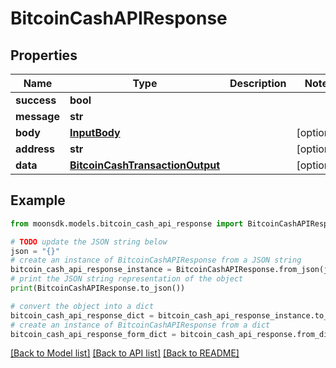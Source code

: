 # BitcoinCashAPIResponse

## Properties

| Name        | Type                                                                | Description | Notes       |
| ----------- | ------------------------------------------------------------------- | ----------- | ----------- |
| **success** | **bool**                                                            |             |             |
| **message** | **str**                                                             |             |             |
| **body**    | [**InputBody**](InputBody.md)                                       |             | \[optional] |
| **address** | **str**                                                             |             | \[optional] |
| **data**    | [**BitcoinCashTransactionOutput**](BitcoinCashTransactionOutput.md) |             | \[optional] |

## Example

```python
from moonsdk.models.bitcoin_cash_api_response import BitcoinCashAPIResponse

# TODO update the JSON string below
json = "{}"
# create an instance of BitcoinCashAPIResponse from a JSON string
bitcoin_cash_api_response_instance = BitcoinCashAPIResponse.from_json(json)
# print the JSON string representation of the object
print(BitcoinCashAPIResponse.to_json())

# convert the object into a dict
bitcoin_cash_api_response_dict = bitcoin_cash_api_response_instance.to_dict()
# create an instance of BitcoinCashAPIResponse from a dict
bitcoin_cash_api_response_form_dict = bitcoin_cash_api_response.from_dict(bitcoin_cash_api_response_dict)
```

[\[Back to Model list\]](./#documentation-for-models) [\[Back to API list\]](./#documentation-for-api-endpoints) [\[Back to README\]](./)

